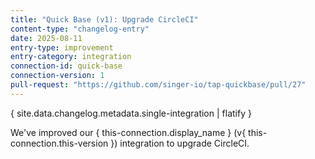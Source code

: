 ```yaml
---
title: "Quick Base (v1): Upgrade CircleCI"
content-type: "changelog-entry"
date: 2025-08-11
entry-type: improvement
entry-category: integration
connection-id: quick-base
connection-version: 1
pull-request: "https://github.com/singer-io/tap-quickbase/pull/27"
---
```

{ site.data.changelog.metadata.single-integration | flatify }

We've improved our { this-connection.display_name } (v{ this-connection.this-version }) integration to upgrade CircleCI.